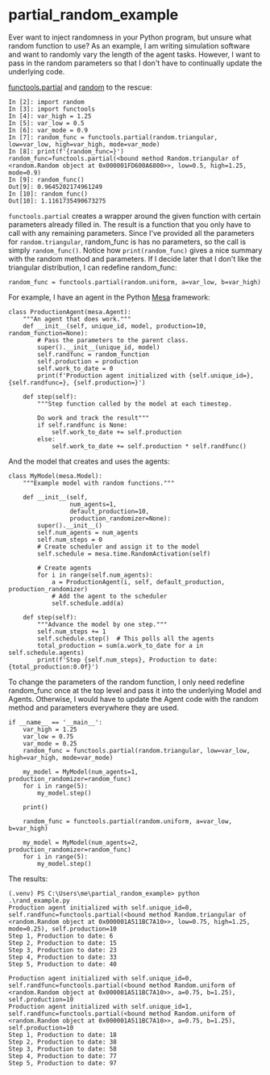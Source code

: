 # partial_random_example

Ever want to inject randomness in your Python program, but unsure what random function to use? As an example, I am writing simulation software and want to randomly vary the length of the agent tasks. However, I want to pass in the random parameters so that I don't have to continually update the underlying code. 

[functools.partial](https://docs.python.org/3/library/functools.html#functools.partial) and [random](https://docs.python.org/3/library/random.html) to the rescue:

```
In [2]: import random
In [3]: import functools
In [4]: var_high = 1.25
In [5]: var_low = 0.5
In [6]: var_mode = 0.9
In [7]: random_func = functools.partial(random.triangular, low=var_low, high=var_high, mode=var_mode)
In [8]: print(f'{random_func=}')
random_func=functools.partial(<bound method Random.triangular of <random.Random object at 0x000001FD600A6800>>, low=0.5, high=1.25, mode=0.9)
In [9]: random_func()
Out[9]: 0.9645202174961249
In [10]: random_func()
Out[10]: 1.1161735490673275
```

`functools.partial` creates a wrapper around the given function with certain parameters already filled in. The result is a function that you only have to call with any remaining parameters. Since I've provided all the parameters for `random.triangular`, random_func is has no parameters, so the call is simply `random_func()`. Notice how `print(random_func)` gives a nice summary with the random method and parameters. If I decide later that I don't like the triangular distribution, I can redefine random_func:

`random_func = functools.partial(random.uniform, a=var_low, b=var_high)`

For example, I have an agent in the Python [Mesa](https://mesa.readthedocs.io/en/latest/tutorials/intro_tutorial.html) framework:

```
class ProductionAgent(mesa.Agent):
    """An agent that does work."""
    def __init__(self, unique_id, model, production=10, random_function=None):
        # Pass the parameters to the parent class.
        super().__init__(unique_id, model)
        self.randfunc = random_function
        self.production = production
        self.work_to_date = 0
        print(f'Production agent initialized with {self.unique_id=}, {self.randfunc=}, {self.production=}')

    def step(self):
        """Step function called by the model at each timestep.

        Do work and track the result"""
        if self.randfunc is None:
            self.work_to_date += self.production
        else:
            self.work_to_date += self.production * self.randfunc()
```
And the model that creates and uses the agents:

```
class MyModel(mesa.Model):
    """Example model with random functions."""

    def __init__(self,
                 num_agents=1,
                 default_production=10,
                 production_randomizer=None):
        super().__init__()
        self.num_agents = num_agents
        self.num_steps = 0
        # Create scheduler and assign it to the model
        self.schedule = mesa.time.RandomActivation(self)

        # Create agents
        for i in range(self.num_agents):
            a = ProductionAgent(i, self, default_production, production_randomizer)
            # Add the agent to the scheduler
            self.schedule.add(a)

    def step(self):
        """Advance the model by one step."""
        self.num_steps += 1
        self.schedule.step()  # This polls all the agents
        total_production = sum(a.work_to_date for a in self.schedule.agents)
        print(f'Step {self.num_steps}, Production to date: {total_production:0.0f}')
```

To change the parameters of the random function, I only need redefine random_func once at the top level and pass it into the underlying Model and Agents. Otherwise, I would have to update the Agent code with the random method and parameters everywhere they are used.

```
if __name__ == '__main__':
    var_high = 1.25
    var_low = 0.75
    var_mode = 0.25
    random_func = functools.partial(random.triangular, low=var_low, high=var_high, mode=var_mode)

    my_model = MyModel(num_agents=1, production_randomizer=random_func)
    for i in range(5):
        my_model.step()

    print()

    random_func = functools.partial(random.uniform, a=var_low, b=var_high)

    my_model = MyModel(num_agents=2, production_randomizer=random_func)
    for i in range(5):
        my_model.step()
```

The results:

```
(.venv) PS C:\Users\me\partial_random_example> python .\rand_example.py
Production agent initialized with self.unique_id=0, self.randfunc=functools.partial(<bound method Random.triangular of <random.Random object at 0x000001A511BC7A10>>, low=0.75, high=1.25, mode=0.25), self.production=10
Step 1, Production to date: 6
Step 2, Production to date: 15
Step 3, Production to date: 23
Step 4, Production to date: 33
Step 5, Production to date: 40

Production agent initialized with self.unique_id=0, self.randfunc=functools.partial(<bound method Random.uniform of <random.Random object at 0x000001A511BC7A10>>, a=0.75, b=1.25), self.production=10
Production agent initialized with self.unique_id=1, self.randfunc=functools.partial(<bound method Random.uniform of <random.Random object at 0x000001A511BC7A10>>, a=0.75, b=1.25), self.production=10
Step 1, Production to date: 18
Step 2, Production to date: 38
Step 3, Production to date: 58
Step 4, Production to date: 77
Step 5, Production to date: 97
```

